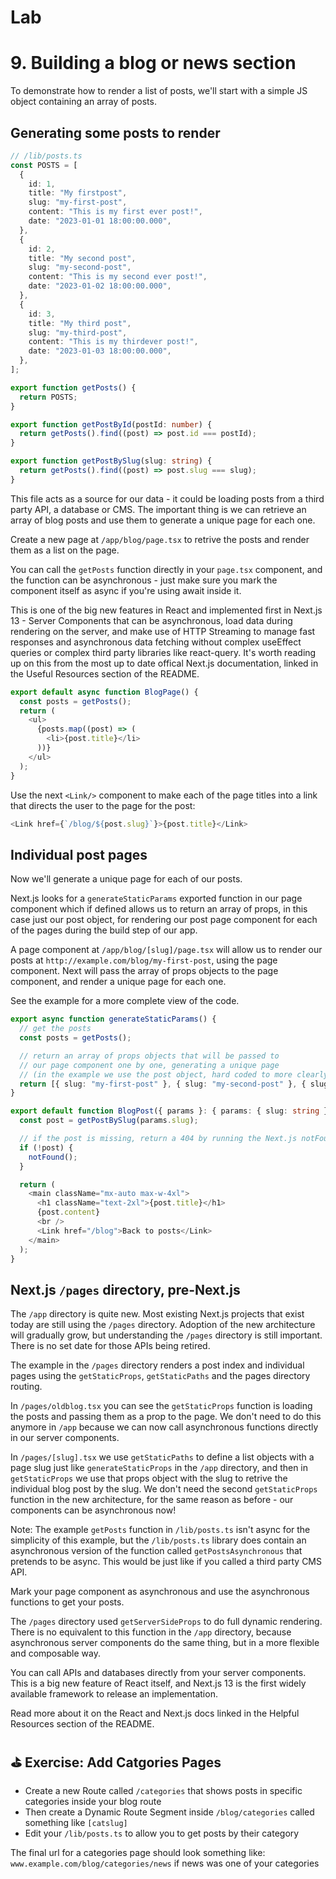 # Lab

# 9. Building a blog or news section

To demonstrate how to render a list of posts, we'll start with a simple JS object containing an array of posts.

## Generating some posts to render

```ts
// /lib/posts.ts
const POSTS = [
  {
    id: 1,
    title: "My firstpost",
    slug: "my-first-post",
    content: "This is my first ever post!",
    date: "2023-01-01 18:00:00.000",
  },
  {
    id: 2,
    title: "My second post",
    slug: "my-second-post",
    content: "This is my second ever post!",
    date: "2023-01-02 18:00:00.000",
  },
  {
    id: 3,
    title: "My third post",
    slug: "my-third-post",
    content: "This is my thirdever post!",
    date: "2023-01-03 18:00:00.000",
  },
];

export function getPosts() {
  return POSTS;
}

export function getPostById(postId: number) {
  return getPosts().find((post) => post.id === postId);
}

export function getPostBySlug(slug: string) {
  return getPosts().find((post) => post.slug === slug);
}
```

This file acts as a source for our data - it could be loading posts from a third party API, a database or CMS. The important thing is we can retrieve an array of blog posts and use them to generate a unique page for each one.

Create a new page at `/app/blog/page.tsx` to retrive the posts and render them as a list on the page.

You can call the `getPosts` function directly in your `page.tsx` component, and the function can be asynchronous - just make sure you mark the component itself as async if you're using await inside it.

This is one of the big new features in React and implemented first in Next.js 13 - Server Components that can be asynchronous, load data during rendering on the server, and make use of HTTP Streaming to manage fast responses and asynchronous data fetching without complex useEffect queries or complex third party libraries like react-query. It's worth reading up on this from the most up to date offical Next.js documentation, linked in the Useful Resources section of the README.

```ts
export default async function BlogPage() {
  const posts = getPosts();
  return (
    <ul>
      {posts.map((post) => (
        <li>{post.title}</li>
      ))}
    </ul>
  );
}
```

Use the next `<Link/>` component to make each of the page titles into a link that directs the user to the page for the post:

```ts
<Link href={`/blog/${post.slug}`}>{post.title}</Link>
```

## Individual post pages

Now we'll generate a unique page for each of our posts.

Next.js looks for a `generateStaticParams` exported function in our page component which if defined allows us to return an array of props, in this case just our post object, for rendering our post page component for each of the pages during the build step of our app.

A page component at `/app/blog/[slug]/page.tsx` will allow us to render our posts at `http://example.com/blog/my-first-post`, using the page component. Next will pass the array of props objects to the page component, and render a unique page for each one.

See the example for a more complete view of the code.

```ts
export async function generateStaticParams() {
  // get the posts
  const posts = getPosts();

  // return an array of props objects that will be passed to
  // our page component one by one, generating a unique page
  // (in the example we use the post object, hard coded to more clearly show what is returned)
  return [{ slug: "my-first-post" }, { slug: "my-second-post" }, { slug: "my-third-post" }];
}

export default function BlogPost({ params }: { params: { slug: string } }) {
  const post = getPostBySlug(params.slug);

  // if the post is missing, return a 404 by running the Next.js notFound function
  if (!post) {
    notFound();
  }

  return (
    <main className="mx-auto max-w-4xl">
      <h1 className="text-2xl">{post.title}</h1>
      {post.content}
      <br />
      <Link href="/blog">Back to posts</Link>
    </main>
  );
}
```

## Next.js `/pages` directory, pre-Next.js

The `/app` directory is quite new. Most existing Next.js projects that exist today are still using the `/pages` directory. Adoption of the new architecture will gradually grow, but understanding the `/pages` directory is still important. There is no set date for those APIs being retired.

The example in the `/pages` directory renders a post index and individual pages using the `getStaticProps`, `getStaticPaths` and the pages directory routing.

In `/pages/oldblog.tsx` you can see the `getStaticProps` function is loading the posts and passing them as a prop to the page. We don't need to do this anymore in `/app` because we can now call asynchronous functions directly in our server components.

In `/pages/[slug].tsx` we use `getStaticPaths` to define a list objects with a page slug just like `generateStaticProps` in the `/app` directory, and then in `getStaticProps` we use that props object with the slug to retrive the individual blog post by the slug. We don't need the second `getStaticProps` function in the new architecture, for the same reason as before - our components can be asynchronous now!

Note: The example `getPosts` function in `/lib/posts.ts` isn't async for the simplicity of this example, but the `/lib/posts.ts` library does contain an asynchronous version of the function called `getPostsAsynchronous` that pretends to be async. This would be just like if you called a third party CMS API.

Mark your page component as asynchronous and use the asynchronous functions to get your posts.

The `/pages` directory used `getServerSideProps` to do full dynamic rendering. There is no equivalent to this function in the `/app` directory, because asynchronous server components do the same thing, but in a more flexible and composable way.

You can call APIs and databases directly from your server components. This is a big new feature of React itself, and Next.js 13 is the first widely available framework to release an implementation.

Read more about it on the React and Next.js docs linked in the Helpful Resources section of the README.

## ⛳️ Exercise: Add Catgories Pages

- Create a new Route called `/categories` that shows posts in specific categories inside your blog route
- Then create a Dynamic Route Segment inside `/blog/categories` called something like `[catslug]`
- Edit your `/lib/posts.ts` to allow you to get posts by their category

The final url for a categories page should look something like: `www.example.com/blog/categories/news` if news was one of your categories
